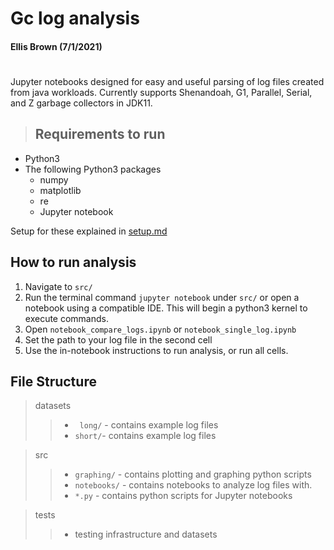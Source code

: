 # Gc log analysis
#### Ellis Brown (7/1/2021)

#
Jupyter notebooks designed for easy and useful parsing of log files created from java workloads. Currently supports Shenandoah, G1, Parallel, Serial, and Z garbage collectors in JDK11.


> ## Requirements to run

- Python3 
- The following Python3 packages
    - numpy
    - matplotlib
    - re
    - Jupyter notebook 

Setup for these explained in [setup.md](./setup.md)

## How to run analysis

1. Navigate to `src/`
2. Run the terminal command `jupyter notebook` under `src/` or open a notebook using a compatible IDE. This will begin a python3 kernel to execute commands.
3. Open ``notebook_compare_logs.ipynb`` or ``notebook_single_log.ipynb``
4. Set the path to your log file in the second cell
4. Use the in-notebook instructions to run analysis, or run all cells.


## File Structure

> datasets
> > - ` long/` - contains example log files
> > - `short/`- contains example log files

> src
> > - `graphing/` - contains plotting and graphing python scripts
> > - `notebooks/` - contains notebooks to analyze log files with.
> > - `*.py` - contains python scripts for Jupyter notebooks

> tests
> > - testing infrastructure and datasets
